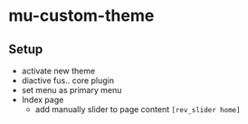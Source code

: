 # mu-custom-theme

## Setup
- activate new theme
- diactive fus.. core plugin
- set menu as primary menu
- Index page
  - add manually slider to page content `[rev_slider home]`
